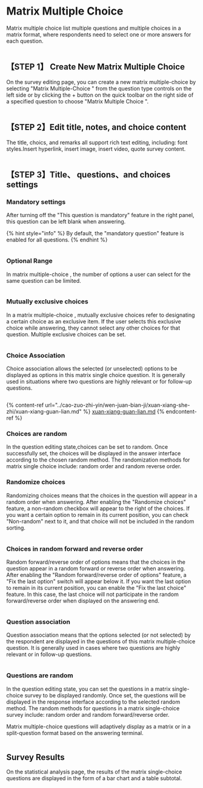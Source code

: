 # Matrix Multiple Choice

Matrix multiple choice list multiple questions and multiple choices in a matrix format, where respondents need to select one or more answers for each question.

<figure><img src="../../.gitbook/assets/image (13) (1) (1) (1) (1).png" alt=""><figcaption></figcaption></figure>

## 【STEP 1】 Create New Matrix Multiple Choice&#x20;

On the survey editing page, you can create a new matrix multiple-choice  by selecting "Matrix Multiple-Choice " from the question type controls on the left side or by clicking the + button on the quick toolbar on the right side of a specified question to choose "Matrix Multiple Choice ".

<figure><img src="../../.gitbook/assets/image (14) (1) (1) (1).png" alt=""><figcaption></figcaption></figure>

## 【STEP 2】Edit title, notes, and choice content

The title, choics, and remarks all support rich text editing, including: font styles.Insert hyperlink, insert image, insert video, quote survey content.

<figure><img src="../../.gitbook/assets/image (15) (1) (1) (1).png" alt=""><figcaption></figcaption></figure>

## 【STEP 3】Title、 questions、and choices settings

### Mandatory settings

After turning off the "This question is mandatory" feature in the right panel, this question can be left blank when answering.

{% hint style="info" %}
By default, the "mandatory question" feature is enabled for all questions.
{% endhint %}

<figure><img src="../../.gitbook/assets/image (17) (1) (1).png" alt=""><figcaption></figcaption></figure>

### Optional Range

In matrix multiple-choice , the number of options a user can select for the same question can be limited.

<figure><img src="../../.gitbook/assets/image (18) (1).png" alt=""><figcaption></figcaption></figure>

### Mutually exclusive choices

In a matrix multiple-choice , mutually exclusive choices refer to designating a certain choice as an exclusive item. If the user selects this exclusive choice while answering, they cannot select any other choices for that question. Multiple exclusive choices can be set.

<figure><img src="../../.gitbook/assets/image (19) (1).png" alt=""><figcaption></figcaption></figure>

### Choice Association

Choice association allows the selected (or unselected) options to be displayed as options in this matrix single choice question. It is generally used in situations where two questions are highly relevant or for follow-up questions.

<figure><img src="../../.gitbook/assets/image (20) (1).png" alt=""><figcaption></figcaption></figure>

{% content-ref url="../cao-zuo-zhi-yin/wen-juan-bian-ji/xuan-xiang-she-zhi/xuan-xiang-guan-lian.md" %}
[xuan-xiang-guan-lian.md](../cao-zuo-zhi-yin/wen-juan-bian-ji/xuan-xiang-she-zhi/xuan-xiang-guan-lian.md)
{% endcontent-ref %}

### Choices are random

In the question editing state,choices can be set to random. Once successfully set, the choices will be displayed in the answer interface according to the chosen random method. The randomization methods for matrix single choice include: random order and random reverse order.

### Randomize choices

Randomizing choices means that the choices in the question will appear in a random order when answering. After enabling the "Randomize choices" feature, a non-random checkbox will appear to the right of the choices. If you want a certain option to remain in its current position, you can check "Non-random" next to it, and that choice will not be included in the random sorting.

<figure><img src="../../.gitbook/assets/image (21) (1).png" alt=""><figcaption></figcaption></figure>

### Choices in random forward and reverse order

Random forward/reverse order of options means that the choices in the question appear in a random forward or reverse order when answering. After enabling the "Random forward/reverse order of options" feature, a "Fix the last option" switch will appear below it. If you want the last option to remain in its current position, you can enable the "Fix the last choice" feature. In this case, the last choice will not participate in the random forward/reverse order when displayed on the answering end.

<figure><img src="../../.gitbook/assets/image (944).png" alt=""><figcaption></figcaption></figure>

### Question association

Question association means that the options selected (or not selected) by the respondent are displayed in the questions of this matrix multiple-choice question. It is generally used in cases where two questions are highly relevant or in follow-up questions.

<figure><img src="../../.gitbook/assets/image (945).png" alt=""><figcaption></figcaption></figure>

### Questions are random

In the question editing state, you can set the questions in a matrix single-choice survey to be displayed randomly. Once set, the questions will be displayed in the response interface according to the selected random method. The random methods for questions in a matrix single-choice survey include: random order and random forward/reverse order.



Matrix multiple-choice questions will adaptively display as a matrix or in a split-question format based on the answering terminal.

<figure><img src="../../.gitbook/assets/image (949).png" alt=""><figcaption></figcaption></figure>

## Survey Results

On the statistical analysis page, the results of the matrix single-choice questions are displayed in the form of a bar chart and a table subtotal.

<figure><img src="../../.gitbook/assets/image (948).png" alt=""><figcaption></figcaption></figure>
